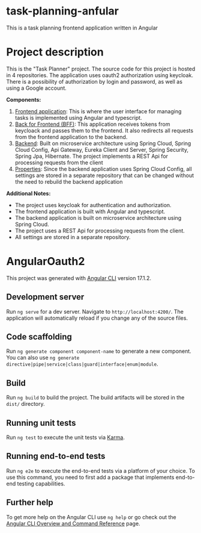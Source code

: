 # task-planning-anfular
This is a task planning frontend application written in Angular

# Project description
This is the "Task Planner" project. The source code for this project is hosted in 4 repositories. The application uses
oauth2 authorization using keycloak. There is a possibility of authorization by login and password, as well as using a
Google account.

**Components:**

1. [Frontend application](https://github.com/mikhailsuzko/planner-angular): This is where the user interface for
   managing tasks is implemented using Angular and typescript.
2. [Back for Frontend (BFF)](https://github.com/mikhailsuzko/planner-oauth2-bff): This application receives tokens from
   keycloack and passes them to the frontend. It also redirects all requests from the frontend application to the
   backend.
3. [Backend](https://github.com/mikhailsuzko/planer-microservices): Built on microservice architecture using Spring
   Cloud, Spring Cloud Config, Api Gateway, Eureka Client and Server, Spring Security, Spring Jpa, Hibernate. The
   project implements a REST Api for processing requests from the client
4. [Properties](https://github.com/mikhailsuzko/Planner-properties): Since the backend application uses Spring Cloud
   Config, all settings are stored in
   a separate repository that can be changed without the need to rebuild the backend application

**Additional Notes:**

- The project uses keycloak for authentication and authorization.
- The frontend application is built with Angular and typescript.
- The backend application is built on microservice architecture using Spring Cloud.
- The project uses a REST Api for processing requests from the client.
- All settings are stored in a separate repository.

# AngularOauth2

This project was generated with [Angular CLI](https://github.com/angular/angular-cli) version 17.1.2.

## Development server

Run `ng serve` for a dev server. Navigate to `http://localhost:4200/`. The application will automatically reload if you change any of the source files.

## Code scaffolding

Run `ng generate component component-name` to generate a new component. You can also use `ng generate directive|pipe|service|class|guard|interface|enum|module`.

## Build

Run `ng build` to build the project. The build artifacts will be stored in the `dist/` directory.

## Running unit tests

Run `ng test` to execute the unit tests via [Karma](https://karma-runner.github.io).

## Running end-to-end tests

Run `ng e2e` to execute the end-to-end tests via a platform of your choice. To use this command, you need to first add a package that implements end-to-end testing capabilities.

## Further help

To get more help on the Angular CLI use `ng help` or go check out the [Angular CLI Overview and Command Reference](https://angular.io/cli) page.
